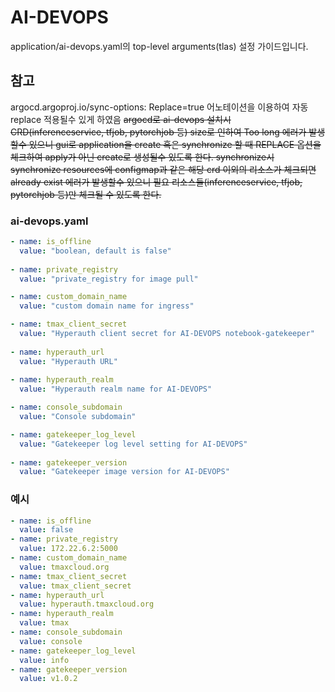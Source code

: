 # AI-DEVOPS

application/ai-devops.yaml의 top-level arguments(tlas) 설정 가이드입니다.

## 참고

argocd.argoproj.io/sync-options: Replace=true 어노테이션을 이용하여 자동 replace 적용될수 있게 하였음
~~argocd로 ai-devops 설치시 CRD(inferenceservice, tfjob, pytorchjob 등) size로 인하여 Too long 에러가 발생할수 있으니
gui로 application을 create 혹은 synchronize 할 때 REPLACE 옵션을 체크하여 apply가 아닌 create로 생성될수 있도록 한다.
synchronize시 synchronize resources에 configmap과 같은 해당 crd 이외의 리소스가 체크되면 already exist 에러가 발생할수 있으니 필요 리소스들(inferenceservice, tfjob, pytorchjob 등)만 체크될 수 있도록 한다.~~


### ai-devops.yaml
```yml
- name: is_offline
  value: "boolean, default is false"
  
- name: private_registry
  value: "private_registry for image pull"

- name: custom_domain_name
  value: "custom domain name for ingress" 

- name: tmax_client_secret
  value: "Hyperauth client secret for AI-DEVOPS notebook-gatekeeper"
  
- name: hyperauth_url
  value: "Hyperauth URL"
  
- name: hyperauth_realm
  value: "Hyperauth realm name for AI-DEVOPS"

- name: console_subdomain
  value: "Console subdomain"

- name: gatekeeper_log_level
  value: "Gatekeeper log level setting for AI-DEVOPS"
  
- name: gatekeeper_version
  value: "Gatekeeper image version for AI-DEVOPS"  
```

### 예시

```yml
- name: is_offline
  value: false
- name: private_registry
  value: 172.22.6.2:5000
- name: custom_domain_name
  value: tmaxcloud.org
- name: tmax_client_secret
  value: tmax_client_secret
- name: hyperauth_url
  value: hyperauth.tmaxcloud.org
- name: hyperauth_realm
  value: tmax
- name: console_subdomain
  value: console
- name: gatekeeper_log_level
  value: info
- name: gatekeeper_version
  value: v1.0.2      
```
